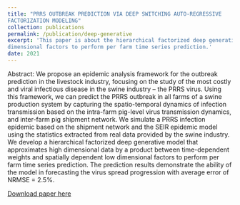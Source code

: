 ```yaml
---
title: "PRRS OUTBREAK PREDICTION VIA DEEP SWITCHING AUTO-REGRESSIVE
FACTORIZATION MODELING"
collection: publications
permalink: /publication/deep-generative
excerpt: 'This paper is about the hierarchical factorized deep generative model that approximates high dimensional data by a product between time-dependent weights and spatially dependent low
dimensional factors to perform per farm time series prediction.'
date: 2021
---
```

Abstract:
We propose an epidemic analysis framework for the outbreak prediction in the livestock industry, focusing on the
study of the most costly and viral infectious disease in the swine industry – the PRRS virus. Using this framework, we
can predict the PRRS outbreak in all farms of a swine production system by capturing the spatio-temporal dynamics of 
infection transmission based on the intra-farm pig-level virus transmission dynamics, and inter-farm pig shipment network.
We simulate a PRRS infection epidemic based on the shipment network and the SEIR epidemic model using the statistics extracted from real data provided by the swine industry.
We develop a hierarchical factorized deep generative model that approximates high dimensional data by a product between time-dependent weights and spatially dependent low
dimensional factors to perform per farm time series prediction. The prediction results demonstrate the ability of the
model in forecasting the virus spread progression with average error of NRMSE = 2.5%.

[Download paper here](https://arxiv.org/pdf/2110.03147.pdf)